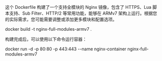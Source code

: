 这个 Dockerfile 构建了一个支持全模块的 Nginx 镜像，包含了 HTTPS、Lua 脚本支持、Sub Filter、HTTP/2 等常用功能，能够在 ARMv7 架构上运行。根据您的实际需求，您可能需要调整或添加更多模块和配置选项。

docker build -t nginx-full-modules-armv7 .

构建完成后，可以使用以下命令运行容器：

docker run -d -p 80:80 -p 443:443 --name nginx-container nginx-full-modules-armv7
